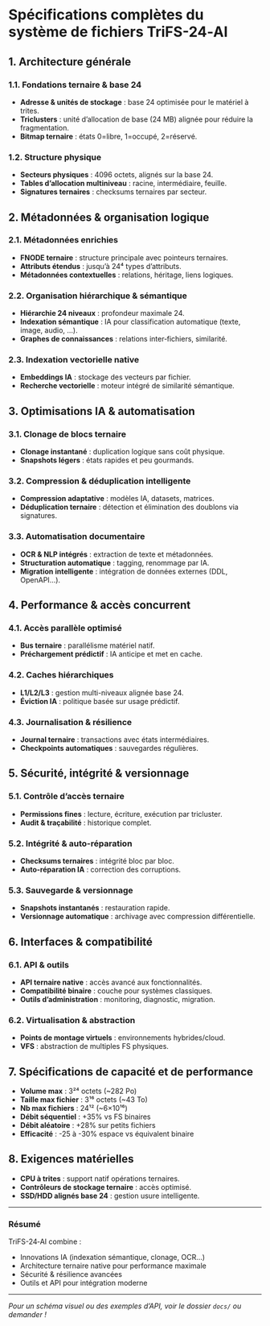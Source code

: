 # Spécifications complètes du système de fichiers TriFS-24‑AI

## 1. Architecture générale

### 1.1. Fondations ternaire & base 24
- **Adresse & unités de stockage** : base 24 optimisée pour le matériel à trites.  
- **Triclusters** : unité d’allocation de base (24 MB) alignée pour réduire la fragmentation.  
- **Bitmap ternaire** : états 0=libre, 1=occupé, 2=réservé.  

### 1.2. Structure physique
- **Secteurs physiques** : 4096 octets, alignés sur la base 24.  
- **Tables d’allocation multiniveau** : racine, intermédiaire, feuille.  
- **Signatures ternaires** : checksums ternaires par secteur.  

## 2. Métadonnées & organisation logique

### 2.1. Métadonnées enrichies
- **FNODE ternaire** : structure principale avec pointeurs ternaires.  
- **Attributs étendus** : jusqu’à 24⁴ types d’attributs.  
- **Métadonnées contextuelles** : relations, héritage, liens logiques.  

### 2.2. Organisation hiérarchique & sémantique
- **Hiérarchie 24 niveaux** : profondeur maximale 24.  
- **Indexation sémantique** : IA pour classification automatique (texte, image, audio, …).  
- **Graphes de connaissances** : relations inter‑fichiers, similarité.  

### 2.3. Indexation vectorielle native
- **Embeddings IA** : stockage des vecteurs par fichier.  
- **Recherche vectorielle** : moteur intégré de similarité sémantique.  

## 3. Optimisations IA & automatisation

### 3.1. Clonage de blocs ternaire
- **Clonage instantané** : duplication logique sans coût physique.  
- **Snapshots légers** : états rapides et peu gourmands.  

### 3.2. Compression & déduplication intelligente
- **Compression adaptative** : modèles IA, datasets, matrices.  
- **Déduplication ternaire** : détection et élimination des doublons via signatures.  

### 3.3. Automatisation documentaire
- **OCR & NLP intégrés** : extraction de texte et métadonnées.  
- **Structuration automatique** : tagging, renommage par IA.  
- **Migration intelligente** : intégration de données externes (DDL, OpenAPI…).  

## 4. Performance & accès concurrent

### 4.1. Accès parallèle optimisé
- **Bus ternaire** : parallélisme matériel natif.  
- **Préchargement prédictif** : IA anticipe et met en cache.  

### 4.2. Caches hiérarchiques
- **L1/L2/L3** : gestion multi-niveaux alignée base 24.  
- **Éviction IA** : politique basée sur usage prédictif.  

### 4.3. Journalisation & résilience
- **Journal ternaire** : transactions avec états intermédiaires.  
- **Checkpoints automatiques** : sauvegardes régulières.  

## 5. Sécurité, intégrité & versionnage

### 5.1. Contrôle d’accès ternaire
- **Permissions fines** : lecture, écriture, exécution par tricluster.  
- **Audit & traçabilité** : historique complet.  

### 5.2. Intégrité & auto-réparation
- **Checksums ternaires** : intégrité bloc par bloc.  
- **Auto-réparation IA** : correction des corruptions.  

### 5.3. Sauvegarde & versionnage
- **Snapshots instantanés** : restauration rapide.  
- **Versionnage automatique** : archivage avec compression différentielle.  

## 6. Interfaces & compatibilité

### 6.1. API & outils
- **API ternaire native** : accès avancé aux fonctionnalités.  
- **Compatibilité binaire** : couche pour systèmes classiques.  
- **Outils d’administration** : monitoring, diagnostic, migration.  

### 6.2. Virtualisation & abstraction
- **Points de montage virtuels** : environnements hybrides/cloud.  
- **VFS** : abstraction de multiples FS physiques.  

## 7. Spécifications de capacité et de performance

- **Volume max** : 3²⁴ octets (~282 Po)  
- **Taille max fichier** : 3¹⁶ octets (~43 To)  
- **Nb max fichiers** : 24¹² (~6×10¹⁶)  
- **Débit séquentiel** : +35% vs FS binaires  
- **Débit aléatoire** : +28% sur petits fichiers  
- **Efficacité** : -25 à -30% espace vs équivalent binaire  

## 8. Exigences matérielles

- **CPU à trites** : support natif opérations ternaires.  
- **Contrôleurs de stockage ternaire** : accès optimisé.  
- **SSD/HDD alignés base 24** : gestion usure intelligente.  

---

### Résumé

TriFS-24‑AI combine :
- Innovations IA (indexation sémantique, clonage, OCR…)  
- Architecture ternaire native pour performance maximale  
- Sécurité & résilience avancées  
- Outils et API pour intégration moderne

---

*Pour un schéma visuel ou des exemples d’API, voir le dossier `docs/` ou demander !*
